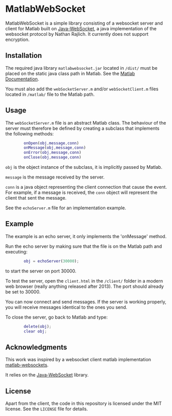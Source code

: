 MatlabWebSocket
===============

MatlabWebSocket is a simple library consisting of a websocket server and client for Matlab built on [Java-WebSocket](https://github.com/TooTallNate/Java-WebSocket), a java implementation of the websocket protocol by Nathan Rajlich. It currently does not support encryption.

Installation
------------
The required java library `matlabwebsocket.jar` located in `/dist/` must be placed on the static java class path in Matlab. See the [Matlab Documentation](http://www.mathworks.com/help/matlab/matlab_external/bringing-java-classes-and-methods-into-matlab-workspace.html).

You must also add the `webSocketServer.m` and/or `webSocketClient.m` files located in `/matlab/` file to the Matlab path.

Usage
------------

The `webSocketServer.m` file is an abstract Matlab class. The behaviour of the server must therefore be defined by creating a subclass that implements the following methods:

```matlab
        onOpen(obj,message,conn)
        onMessage(obj,message,conn)
        onError(obj,message,conn)
        onClose(obj,message,conn)
```

`obj` is the object instance of the subclass, it is implicitly passed by Matlab.

`message` is the message received by the server.

`conn` is a java object representing the client connection that cause the event. For example, if a message is received, the `conn` object will represent the client that sent the message.

See the `echoServer.m` file for an implementation example.

Example
------
The example is an echo server, it only implements the 'onMessage' method.

Run the echo server by making sure that the file is on the Matlab path and executing:
```matlab
        obj = echoServer(30000);
```
to start the server on port 30000.

To test the server, open the `client.html` in the `/client/` folder in a modern web browser (really anything released after 2013). The port should already be set to 30000.

You can now connect and send messages. If the server is working properly, you will receive messages identical to the ones you send.

To close the server, go back to Matlab and type:
```matlab
        delete(obj);
		clear obj;
```

Acknowledgments
-------

This work was inspired by a websocket client matlab implementation [matlab-websockets](https://github.com/mingot/matlab-websockets).

It relies on the [Java-WebSocket](https://github.com/TooTallNate/Java-WebSocket) library.

License
-------

Apart from the client, the code in this repository is licensed under the MIT license. See the `LICENSE` file for details.
